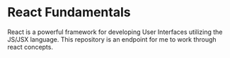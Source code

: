 # React Fundamentals 
React is a powerful framework for developing User Interfaces utilizing the JS/JSX language. 
This repository is an endpoint for me to work through react concepts. 
